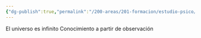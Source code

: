 ```yaml
---
{"dg-publish":true,"permalink":"/200-areas/201-formacion/estudio-psico/giordano-bruno/","dgPassFrontmatter":true}
---
```


El universo es infinito
Conocimiento a partir de observación